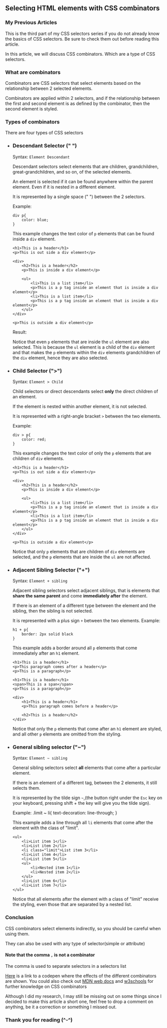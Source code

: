 ## Selecting HTML elements with CSS combinators

<!-- Introduction -->
### My Previous Articles
This is the third part of my CSS selectors series if you do not already know the basics of CSS selectors. Be sure to check them out before reading this article.

In this article, we will discuss CSS combinators. Which are a type of CSS selectors.


### What are combinators

Combinators are CSS selectors that select elements based on the relationship between 2 selected elements.

Combinators are applied within 2 selectors, and if the relationship between the first and second element is as defined by the combinator, then the second element is styled.



### Types of combinators
There are four types of CSS selectors
- ### Descendant Selector (" ")
    
    Syntax: `Element Descendant`

    Descendant selectors select elements that are children, grandchildren, great-grandchildren, and so on, of the selected elements.

    An element is selected if it can be found anywhere within the parent element. Even if it is nested in a different element.
    
    It is represented by a single space (" ") between the 2 selectors.

    Example:
    ```
    div p{
        color: blue;
    }
    ```
    This example changes the text color of `p` elements that can be found inside a `div` element.

    ```
    <h1>This is a header</h1>
    <p>This is out side a div element</p>

    <div>
        <h2>This is a header</h2>
        <p>This is inside a div element</p>

        <ul>
            <li>This is a list item</li>
            <p>This is a p tag inside an element that is inside a div element</p>
            <li>This is a list item</li>
            <p>This is a p tag inside an element that is inside a div element</p>
        </ul>
    </div>

    <p>This is outside a div element</p>
    ```
    Result: 
    <!-- All div p are colored blue -->

    Notice that even `p` elements that are inside the `ul` element are also selected. This is because the `ul` element is a child of the `div` element and that makes the `p` elements within the `div` elements grandchildren of the `div` element, hence they are also selected.



- ### Child Selector (">")
    Syntax: `Element > Child`

    Child selectors or direct descendants select **only** the direct children of an element.

    If the element is nested within another element, it is not selected.

    It is represented with a right-angle bracket `>` between the two elements.

    Example:
    ```
    div > p{
        color: red;
    }
    ```
    This example changes the text color of only the `p` elements that are children of `div` elements.
    
    ```
    <h1>This is a header</h1>
    <p>This is out side a div element</p>

    <div>
        <h2>This is a header</h2>
        <p>This is inside a div element</p>

        <ul>
            <li>This is a list item</li>
            <p>This is a p tag inside an element that is inside a div element</p>
            <li>This is a list item</li>
            <p>This is a p tag inside an element that is inside a div element</p>
        </ul>
    </div>

    <p>This is outside a div element</p>
    ```
    Notice that only `p` elements that are children of `div` elements are selected, and the `p` elements that are inside the `ul` are not affected.



- ### Adjacent Sibling Selector ("+")

    Syntax: `Element + sibling`

    Adjacent sibling selectors select adjacent siblings, that is elements that **share the same parent** and come **immediately after** the element.

    If there is an element of a different type between the element and the sibling, then the sibling is not selected.

    It is represented with a plus sign `+` between the two elements.
    Example:
    ```
    h1 + p{
        border: 2px solid black
    }
    ```
    This example adds a border around all `p` elements that come immediately after an `h1` element.
    ```
    <h1>This is a header</h1>
    <p>This paragraph comes after a header</p>
    <p>This is a paragraph</p>

    <h1>This is a header</h1>
    <span>This is a span</span>
    <p>This is a paragraph</p>

    <div>
        <h1>This is a header</h1>
        <p>This paragraph comes before a header</p>

        <h2>This is a header</h2>
    </div>
    ```

    Notice that only the `p` elements that come after an `h1` element are styled, and all other `p` elements are omitted from the styling.


- ### General sibling selector ("~")
    Syntax: `Element ~ sibling`

    General sibling selectors select **all** elements that come after a particular element.

    If there is an element of a different tag, between the 2 elements, it still selects them.

    It is represented by the tilde sign `~`,(the button right under the `Esc` key on your keyboard, pressing shift + the key will give you the tilde sign).
    
    Example:
    .limit ~ li{
        text-decoration: line-through;
    }

    This example adds a line through all `li` elements that come after the element with the class of "limit".
    ```
    <ul>
        <li>List item 1</li>
        <li>List item 2</li>
        <li class="limit">List item 3</li>
        <li>List item 4</li>
        <li>List item 5</li>
        <ul>
            <li>Nested item 1</li>
            <li>Nested item 2</li>
        </ul>
        <li>List item 6</li>
        <li>List item 7</li>
    </ul>
    ```

    Notice that all elements after the element with a class of "limit" receive the styling, even those that are separated by a nested list.

<!-- ### Summary 
- Descendant selectors
    - Selects the second element if it can be found anywhere in the first element. 

    - You can use it style anchor tags in the navigation bar.

- Child selectors
    - Selects the second element if it is a direct child of the first element. 

    - You can use it to style all list items in an ordered list, such that nested lists will not be affected.

- Adjacent sibling selector
    - Selects the second element if it comes immediately after the first element

    - Both elements must share the same parent element

    - You can use it to style all the p elements that come immediately after a header.

- General sibling selector
    - Selects the second element if it comes after the first element, not necessarily immediately after.

    - Both elements must share the same parent element

    - You can use it to select all siblings of an li element that come after the specified list item -->

### Conclusion
CSS combinators select elements indirectly, so you should be careful when using them.

They can also be used with any type of selector(simple or attribute)

#### Note that the comma `,` is not a combinator
The comma is used to separate selectors in a selectors list

[Here]() is a link to a codepen where the effects of the different combinators are shown.
You could also check out [MDN web docs]() and [w3schools]() for further knowledge on CSS combinators


Although I did my research, I may still be missing out on some things since I decided to make this article a short one, feel free to drop a comment on anything, be it a correction or something I missed out. 
<!-- ### The comma
A common mistake people make is confusing the comma (",") to be a combinator, commas are used to separate selectors in a selectors list. See this [article]() for more details. -->


<!-- Conclusion -->

### Thank you for reading (^-^)